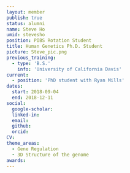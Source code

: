 ```yaml
---
layout: member
publish: true
status: alumni
name: Steve Ho
umid: stevesho
position: PIBS Rotation Student
title: Human Genetics Ph.D. Student
picture: Steve_pic.png
previous_training:
  - type: 'B.S.'
    info: 'University of California Davis'
current:
  - position: 'PhD student with Ryan Mills'
dates:
  start: 2018-09-04
  end: 2018-12-11
social: 
  google-scholar: 
  linked-in: 
  email: 
  github:
  orcid:
CV: 
theme_areas:
  - Gene Regulation
  - 3D Structure of the genome
awards:
---
```


